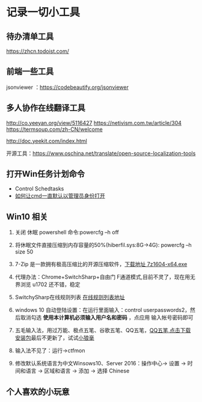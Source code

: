 # 记录一切小工具

## 待办清单工具

https://zhcn.todoist.com/

## 前端一些工具

jsonviewer ：https://codebeautify.org/jsonviewer



## 多人协作在线翻译工具

http://co.yeeyan.org/view/5116427
https://netivism.com.tw/article/304
https://termsoup.com/zh-CN/welcome

http://doc.yeekit.com/index.html

开源工具：https://www.oschina.net/translate/open-source-localization-tools

## 打开Win任务计划命令

-  Control Schedtasks
- [如何让cmd一直默认以管理员身份打开](https://blog.csdn.net/qq_41878311/article/details/80641129)

## Win10 相关

1. 关闭 休眠 powershell 命令:powercfg –h off

1. 将休眠文件直接压缩到内存容量的50%(hiberfil.sys:8G->4G): powercfg –h size 50

1. 7-Zip 是一款拥有极高压缩比的开源压缩软件，[下载地址 7z1604-x64.exe](http://www.7-zip.org/a/7z1604-x64.exe)

1. 代理办法：Chrome+SwitchSharp+自由门 F通道模式,目前不灵了，现在用无界浏览 u1702 还不错，稳定

1. SwitchySharp在线规则列表 [在线规则列表地址](https://link.zhihu.com/?target=https%3A//raw.githubusercontent.com/gfwlist/gfwlist/master/gfwlist.txt)

1. windows 10 自动登陆设置：在运行里面输入：control userpasswords2，然后取消勾选 **使用本计算机必须输入用户名和密码** ，点应用 输入帐号密码即可

1. 五毛输入法，用过万能、极点五笔、谷歌五笔、QQ五笔，[QQ五笔,点击下载安装包](http://sw.bos.baidu.com/sw-search-sp/software/0256133e91a72/QQWubi_Setup_2.2.339.400.exe)最后不更新了，试试[小狼毫](http://rime.im/download/)

1. 输入法不见了：运行->ctfmon

1. 修改默认系统语言为中文Winsows10、Server 2016：操作中心-> 设置 -> 时间和语言 -> 区域和语言 -> 添加 -> 选择 Chinese

## 个人喜欢的小玩意

